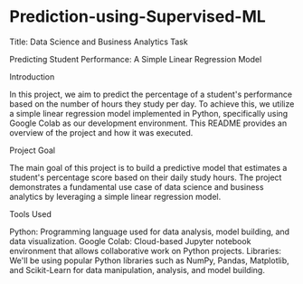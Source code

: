 # Prediction-using-Supervised-ML 
Title: Data Science and Business Analytics Task

Predicting Student Performance: A Simple Linear Regression Model

Introduction

In this project, we aim to predict the percentage of a student's performance based on the number of hours they study per day. To achieve this, we utilize a simple linear regression model implemented in Python, specifically using Google Colab as our development environment. This README provides an overview of the project and how it was executed.

Project Goal

The main goal of this project is to build a predictive model that estimates a student's percentage score based on their daily study hours. The project demonstrates a fundamental use case of data science and business analytics by leveraging a simple linear regression model.

Tools Used

Python: Programming language used for data analysis, model building, and data visualization.
Google Colab: Cloud-based Jupyter notebook environment that allows collaborative work on Python projects.
Libraries: We'll be using popular Python libraries such as NumPy, Pandas, Matplotlib, and Scikit-Learn for data manipulation, analysis, and model building.
